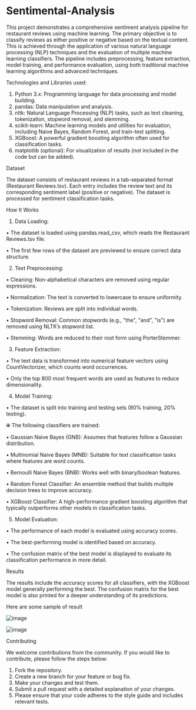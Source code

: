 # Sentimental-Analysis

This project demonstrates a comprehensive sentiment analysis pipeline for restaurant reviews using machine learning. The primary objective is to classify reviews as either positive or negative based on the textual content. This is achieved through the application of various natural language processing (NLP) techniques and the evaluation of multiple machine learning classifiers. The pipeline includes preprocessing, feature extraction, model training, and performance evaluation, using both traditional machine learning algorithms and advanced techniques.

Technologies and Libraries used:

1. Python 3.x: Programming language for data processing and model building.
2. pandas: Data manipulation and analysis.
3. nltk: Natural Language Processing (NLP) tasks, such as text cleaning, tokenization, stopword removal, and stemming.
4. scikit-learn: Machine learning models and utilities for evaluation, including Naive Bayes, Random Forest, and train-test splitting.
5. XGBoost: A powerful gradient boosting algorithm often used for classification tasks.
6. matplotlib (optional): For visualization of results (not included in the code but can be added).
   
Dataset

The dataset consists of restaurant reviews in a tab-separated format (Restaurant Reviews.tsv). Each entry includes the review text and its corresponding sentiment label (positive or negative). The dataset is processed for sentiment classification tasks.

How It Works

1. Data Loading:
   
• The dataset is loaded using pandas.read_csv, which reads the Restaurant Reviews.tsv file.

• The first few rows of the dataset are previewed to ensure correct data structure.

2. Text Preprocessing:
   
• Cleaning: Non-alphabetical characters are removed using regular expressions.

• Normalization: The text is converted to lowercase to ensure uniformity.

• Tokenization: Reviews are split into individual words.

• Stopword Removal: Common stopwords (e.g., "the", "and", "is") are removed using NLTK’s stopword list.

• Stemming: Words are reduced to their root form using PorterStemmer.

3. Feature Extraction:
   
• The text data is transformed into numerical feature vectors using CountVectorizer, which counts word occurrences.

• Only the top 800 most frequent words are used as features to reduce dimensionality.

4. Model Training:
   
• The dataset is split into training and testing sets (80% training, 20% testing).

⦿ The following classifiers are trained:

• Gaussian Naive Bayes (GNB): Assumes that features follow a Gaussian distribution.

• Multinomial Naive Bayes (MNB): Suitable for text classification tasks where features are word counts.

• Bernoulli Naive Bayes (BNB): Works well with binary/boolean features.

• Random Forest Classifier: An ensemble method that builds multiple decision trees to improve accuracy.

• XGBoost Classifier: A high-performance gradient boosting algorithm that typically outperforms other models in classification tasks.

5. Model Evaluation:
   
• The performance of each model is evaluated using accuracy scores.

• The best-performing model is identified based on accuracy.

• The confusion matrix of the best model is displayed to evaluate its classification performance in more detail.

Results

The results include the accuracy scores for all classifiers, with the XGBoost model generally performing the best. The confusion matrix for the best model is also printed for a deeper understanding of its predictions.

Here are some sample of result

![image](https://github.com/user-attachments/assets/d042bf66-341c-4d80-873c-73d59f997394)

![image](https://github.com/user-attachments/assets/6ea5237d-cb2d-47b4-b1b1-5d26bf61c5cb)

Contributing

We welcome contributions from the community. If you would like to contribute, please follow the steps below:

1. Fork the repository.
2. Create a new branch for your feature or bug fix.
3. Make your changes and test them.
4. Submit a pull request with a detailed explanation of your changes.
5. Please ensure that your code adheres to the style guide and includes relevant tests.
